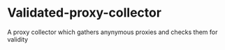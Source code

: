 # Validated-proxy-collector
A proxy collector which gathers anynymous proxies and checks them for validity
